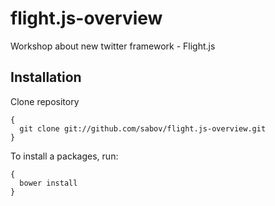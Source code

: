flight.js-overview
==================

Workshop about new twitter framework - Flight.js

## Installation

Clone repository

    {
      git clone git://github.com/sabov/flight.js-overview.git
    }

To install a packages, run:

    {
      bower install
    }
